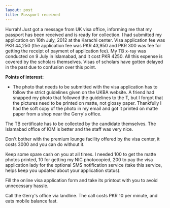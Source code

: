 ```yaml
---
layout: post
title: Passport received
---
```


Hurrah! Just got a message from UK visa office, informing me that my passport has been received and is ready for collection.
I had submitted my application on 16th July, 2012 at the Karachi center. Visa application fee was PKR 44,250 (the application fee was PKR 43,950 and PKR 300 was fee for getting the receipt of payment of application fee). 
My TB x-ray was conducted on 9 July in Islamabad, and it cost PKR 4250. 
All this expense is covered by the scholars themselves. Visas of scholars have gotten delayed in the past due to confusion over this point.

**Points of interest:**
- The photo that needs to be submitted with the visa application has to follow the strict guidelines given on the UKBA website. A friend had snapped my photo that followed the guidelines to the T, but I forgot that the pictures need to be printed on matte, not glossy paper. Thankfully I had the soft copy of the photo in my email and got it printed on matte paper from a shop near the Gerry's office.

The TB certificate has to be collected by the candidate themselves. The Islamabad office of IOM is better and the staff was very nice. 

Don't bother with the premium lounge facility offered by the visa center, it costs 3000 and you can do without it. 

Keep some spare cash on you at all times. I needed 100 to get the matte photos printed, 10 for getting my NIC photocopied, 200 to pay the visa application lady for the optional SMS notification service (take this service, helps keep you updated about your application status).

Fill the online visa application form and take its printout with you to avoid unnecessary hassle.

Call the Gerry's office via landline. The call costs PKR 10 per minute, and eats mobile balance fast.
